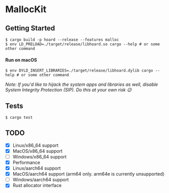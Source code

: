 # MallocKit

## Getting Started

```console
$ cargo build -p hoard --release --features malloc
$ env LD_PRELOAD=./target/release/libhoard.so cargo --help # or some other command
```
#### Run on macOS

```console
$ env DYLD_INSERT_LIBRARIES=./target/release/libhoard.dylib cargo --help # or some other command
```

*Note: If you'd like to hijack the system apps and libraries as well, disable System Integrity Protection (SIP). Do this at your own risk 😉*

## Tests

```console
$ cargo test
```

## TODO

- [x] Linux/x86_64 support
- [x] MacOS/x86_64 support
- [ ] Windows/x86_64 support
- [x] Performance
- [x] Linux/aarch64 support
- [x] MacOS/aarch64 support (arm64 only. arm64e is currently unsupported)
- [ ] Windows/aarch64 support
- [x] Rust allocator interface
